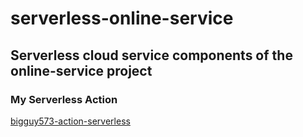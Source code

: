 # serverless-online-service
Serverless cloud service components of the online-service project
---
### My Serverless Action

 [bigguy573-action-serverless](https://github.com/BigGuy573/action-serverless)
